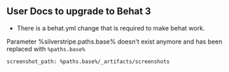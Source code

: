 ## User Docs to upgrade to Behat 3

* There is a behat.yml change that is required to make behat work.

Parameter %silverstripe.paths.base% doesn't exist anymore and has been replaced with ```%paths.base%```

```
screenshot_path: %paths.base%/_artifacts/screenshots
``` 
